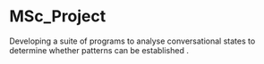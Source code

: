 # MSc_Project
Developing a suite of programs to analyse conversational states to determine whether patterns can be established .
